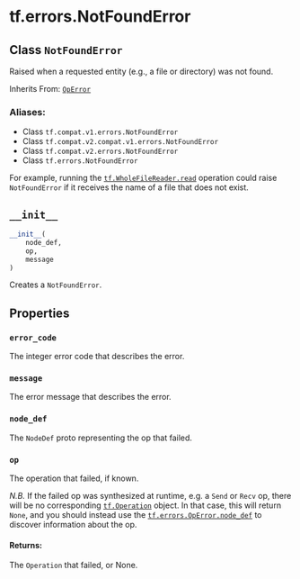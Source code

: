 <div itemscope itemtype="http://developers.google.com/ReferenceObject">
<meta itemprop="name" content="tf.errors.NotFoundError" />
<meta itemprop="path" content="Stable" />
<meta itemprop="property" content="error_code"/>
<meta itemprop="property" content="message"/>
<meta itemprop="property" content="node_def"/>
<meta itemprop="property" content="op"/>
<meta itemprop="property" content="__init__"/>
</div>

# tf.errors.NotFoundError

## Class `NotFoundError`

Raised when a requested entity (e.g., a file or directory) was not found.

Inherits From: [`OpError`](../../tf/errors/OpError.md)

### Aliases:

* Class `tf.compat.v1.errors.NotFoundError`
* Class `tf.compat.v2.compat.v1.errors.NotFoundError`
* Class `tf.compat.v2.errors.NotFoundError`
* Class `tf.errors.NotFoundError`

<!-- Placeholder for "Used in" -->

For example, running the
<a href="../../tf/WholeFileReader.md#read"><code>tf.WholeFileReader.read</code></a>
operation could raise `NotFoundError` if it receives the name of a file that
does not exist.


<h2 id="__init__"><code>__init__</code></h2>

``` python
__init__(
    node_def,
    op,
    message
)
```

Creates a `NotFoundError`.




## Properties

<h3 id="error_code"><code>error_code</code></h3>

The integer error code that describes the error.


<h3 id="message"><code>message</code></h3>

The error message that describes the error.


<h3 id="node_def"><code>node_def</code></h3>

The `NodeDef` proto representing the op that failed.


<h3 id="op"><code>op</code></h3>

The operation that failed, if known.

*N.B.* If the failed op was synthesized at runtime, e.g. a `Send`
or `Recv` op, there will be no corresponding
<a href="../../tf/Operation.md"><code>tf.Operation</code></a>
object.  In that case, this will return `None`, and you should
instead use the <a href="../../tf/errors/OpError.md#node_def"><code>tf.errors.OpError.node_def</code></a> to
discover information about the op.

#### Returns:

The `Operation` that failed, or None.




